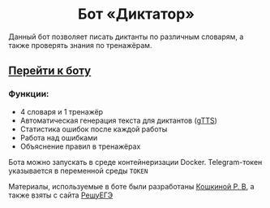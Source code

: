 <h1 align="center">Бот «Диктатор»</h1>
Данный бот позволяет писать диктанты по различным словарям, 
а также проверять знания по тренажёрам.

## [Перейти к боту](https://t.me/dictionary_learn_bot)

### Функции:

- 4 словаря и 1 тренажёр
- Автоматическая генерация текста для диктантов ([gTTS](https://pypi.org/project/gTTS/))
- Статистика ошибок после каждой работы
- Работа над ошибками
- Объяснение правил в тренажёрах

Бота можно запускать в среде контейнеризации Docker. 
Telegram-токен указывается в переменной среды `TOKEN`

Материалы, используемые в боте были 
разработаны [Кошкиной Р. В](https://rita-koshkina.ru/), 
а также взяты с сайта [РешуЕГЭ](https://rus-ege.sdamgia.ru/)
